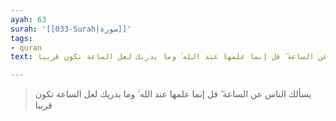 ```yaml
---
ayah: 63
surah: '[[033-Surah|سورة]]'
tags:
- quran
text: يسألك الناس عن الساعة ۖ قل إنما علمها عند الله ۚ وما يدريك لعل الساعة تكون قريبا

---
```

> يسألك الناس عن الساعة ۖ قل إنما علمها عند الله ۚ وما يدريك لعل الساعة تكون قريبا
